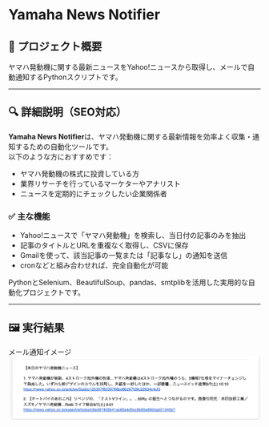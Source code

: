 # Yamaha News Notifier

## 📌 プロジェクト概要

ヤマハ発動機に関する最新ニュースをYahoo!ニュースから取得し、メールで自動通知するPythonスクリプトです。

---

## 🔍 詳細説明（SEO対応）

**Yamaha News Notifier**は、ヤマハ発動機に関する最新情報を効率よく収集・通知するための自動化ツールです。  
以下のような方におすすめです：

- ヤマハ発動機の株式に投資している方  
- 業界リサーチを行っているマーケターやアナリスト  
- ニュースを定期的にチェックしたい企業関係者

### ✅ 主な機能

- Yahoo!ニュースで「ヤマハ発動機」を検索し、当日付の記事のみを抽出  
- 記事のタイトルとURLを重複なく取得し、CSVに保存  
- Gmailを使って、該当記事の一覧または「記事なし」の通知を送信  
- cronなどと組み合わせれば、完全自動化が可能

PythonとSelenium、BeautifulSoup、pandas、smtplibを活用した実用的な自動化プロジェクトです。

---

## 🖼️ 実行結果
メール通知イメージ
![result.png](images/result.png)
